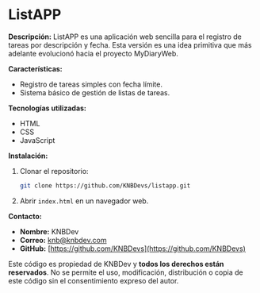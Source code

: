 # ListAPP

**Descripción:**
ListAPP es una aplicación web sencilla para el registro de tareas por descripción y fecha. Esta versión es una idea primitiva que más adelante evolucionó hacia el proyecto MyDiaryWeb.

**Características:**
- Registro de tareas simples con fecha límite.
- Sistema básico de gestión de listas de tareas.

**Tecnologías utilizadas:**
- HTML
- CSS
- JavaScript

**Instalación:**
1. Clonar el repositorio:
    ```bash
    git clone https://github.com/KNBDevs/listapp.git
    ```
2. Abrir `index.html` en un navegador web.

**Contacto:**
- **Nombre:** KNBDev
- **Correo:** [knb@knbdev.com](mailto:knb@knbdev.com)
- **GitHub:** [https://github.com/KNBDevs](https://github.com/KNBDevs)


Este código es propiedad de KNBDev y **todos los derechos están reservados**. 
No se permite el uso, modificación, distribución o copia de este código sin el consentimiento expreso del autor.

